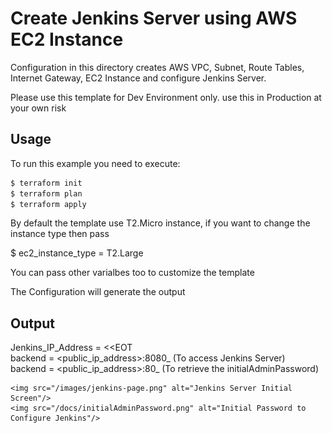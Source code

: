 # Create Jenkins Server using AWS EC2 Instance

Configuration in this directory creates AWS VPC, Subnet, Route Tables, Internet Gateway, EC2 Instance and configure Jenkins Server.

Please use this template for Dev Environment only. use this in Production at your own risk

## Usage

To run this example you need to execute:

```bash
$ terraform init
$ terraform plan
$ terraform apply
```

By default the template use T2.Micro instance, if you want to change the instance type then pass

$ ec2_instance_type = T2.Large

You can pass other varialbes too to customize the template

The Configuration will generate the output 

## Output

Jenkins_IP_Address = <<EOT   <br/>
    backend = <public_ip_address>:8080_        (To access Jenkins Server)    <br />
    backend = <public_ip_address>:80_          (To retrieve the initialAdminPassword)


    <img src="/images/jenkins-page.png" alt="Jenkins Server Initial Screen"/>
    <img src="/docs/initialAdminPassword.png" alt="Initial Password to Configure Jenkins"/>